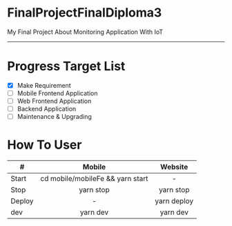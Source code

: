 # FinalProjectFinalDiploma3
My Final Project About Monitoring Application With IoT

---

# Progress Target List

- [x] Make Requirement
- [ ] Mobile Frontend Application
- [ ] Web Frontend Application
- [ ] Backend Application
- [ ] Maintenance & Upgrading

# How To User

| #             | Mobile                           | Website    |
| ------------- |:-------------------------------: |:----------:|
| Start         | cd mobile/mobileFe && yarn start | -          |
| Stop          | yarn stop                        | yarn stop  |
| Deploy        | -                                | yarn deploy|
| dev           | yarn dev                         | yarn dev   |